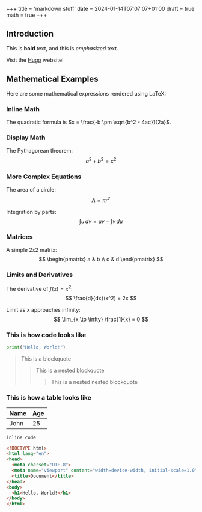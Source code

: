 +++
title = 'markdown stuff'
date = 2024-01-14T07:07:07+01:00
draft = true
math = true
+++
## Introduction

This is **bold** text, and this is *emphasized* text.

Visit the [Hugo](https://gohugo.io) website!

## Mathematical Examples

Here are some mathematical expressions rendered using LaTeX:

### Inline Math
The quadratic formula is $x = \frac{-b \pm \sqrt{b^2 - 4ac}}{2a}$.

### Display Math
The Pythagorean theorem:
$$
a^2 + b^2 = c^2
$$

### More Complex Equations
The area of a circle:
$$
A = \pi r^2
$$

Integration by parts:
$$
\int u \, dv = uv - \int v \, du
$$

### Matrices
A simple 2x2 matrix:
$$
\begin{pmatrix}
a & b \\
c & d
\end{pmatrix}
$$

### Limits and Derivatives
The derivative of $f(x) = x^2$:
$$
\frac{d}{dx}(x^2) = 2x
$$

Limit as x approaches infinity:
$$
\lim_{x \to \infty} \frac{1}{x} = 0
$$

### This is how code looks like
```python
print("Hello, World!")
```
> This is a blockquote
> > This is a nested blockquote
> > > This is a nested nested blockquote


### This is how a table looks like
| Name | Age |
|------|-----|
| John | 25 |

`inline code`

```html
<!DOCTYPE html>
<html lang="en">
<head>
  <meta charset="UTF-8">
  <meta name="viewport" content="width=device-width, initial-scale=1.0">
  <title>Document</title>
</head>
<body>
  <h1>Hello, World!</h1>
</body>
</html>
```